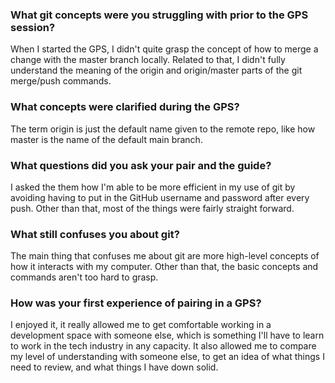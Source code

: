### What git concepts were you struggling with prior to the GPS session?

When I started the GPS, I didn't quite grasp the concept of how to merge a change with the master branch locally. Related to that, I didn't fully understand the meaning of the origin and origin/master parts of the git merge/push commands.

### What concepts were clarified during the GPS?

The term origin is just the default name given to the remote repo, like how master is the name of the default main branch.

### What questions did you ask your pair and the guide?

I asked the them how I'm able to be more efficient in my use of git by avoiding having to put in the GitHub username and password after every push. Other than that, most of the things were fairly straight forward.

### What still confuses you about git?

The main thing that confuses me about git are more high-level concepts of how it interacts with my computer. Other than that, the basic concepts and commands aren't too hard to grasp.

### How was your first experience of pairing in a GPS?

I enjoyed it, it really allowed me to get comfortable working in a development space with someone else, which is something I'll have to learn to work in the tech industry in any capacity. It also allowed me to compare my level of understanding with someone else, to get an idea of what things I need to review, and what things I have down solid.